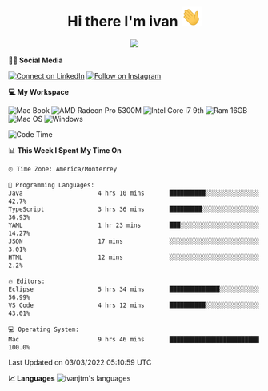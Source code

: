 <h1 align="center">Hi there I'm ivan <img src="https://raw.githubusercontent.com/ABSphreak/ABSphreak/master/gifs/Hi.gif" width="40px" /></h1>
<div align="center">
<img src="http://github-readme-streak-stats.herokuapp.com?user=ivanjtm&hide_border=true&background=00000000&border=FFFFFF00&sideNums=A8A8A8&sideLabels=A8A8A8&currStreakNum=FFC93C&dates=A8A8A8)](https://git.io/streak-stats"/>
</div>

**👦🏻 Social Media**

[![Connect on LinkedIn](https://img.shields.io/badge/LinkedIn-%230077B5.svg?&style=flat-square&logo=linkedin&logoColor=white)](https://www.linkedin.com/in/ivanjtm)
[![Follow on Instagram](https://img.shields.io/badge/Instagram-E4405F?style=flat-square&logo=instagram&logoColor=white)](https://www.instagram.com/ivanjtm)

**💻 My Workspace**

![Mac Book](https://img.shields.io/badge/Apple-MacBook_Pro_2019-999999?style=flat-square&logo=apple&logoColor=white)
![AMD Radeon Pro 5300M](https://img.shields.io/badge/AMD-Radeon_Pro_5300M-ED1C24?style=flat-square&logo=amd&logoColor=white)
![Intel Core i7 9th](https://img.shields.io/badge/Intel-Core_i7_9th-0071C5?style=flat-square&logo=intel&logoColor=white)
![Ram 16GB](https://img.shields.io/badge/RAM-16GB-230071C5?style=flat-square&logoColor=white)
![Mac OS](https://img.shields.io/badge/Mac%20OS-000000?style=flat-square&logo=apple&logoColor=white)
![Windows](https://img.shields.io/badge/Windows-0078D6?style=flat-square&logo=windows&logoColor=white)


<!--START_SECTION:waka-->
![Code Time](http://img.shields.io/badge/Code%20Time-622%20hrs%2041%20mins-blue)

📊 **This Week I Spent My Time On** 

```text
⌚︎ Time Zone: America/Monterrey

💬 Programming Languages: 
Java                     4 hrs 10 mins       ██████████░░░░░░░░░░░░░░░   42.7% 
TypeScript               3 hrs 36 mins       █████████░░░░░░░░░░░░░░░░   36.93% 
YAML                     1 hr 23 mins        ███░░░░░░░░░░░░░░░░░░░░░░   14.27% 
JSON                     17 mins             ░░░░░░░░░░░░░░░░░░░░░░░░░   3.01% 
HTML                     12 mins             ░░░░░░░░░░░░░░░░░░░░░░░░░   2.2%

🔥 Editors: 
Eclipse                  5 hrs 34 mins       ██████████████░░░░░░░░░░░   56.99% 
VS Code                  4 hrs 12 mins       ██████████░░░░░░░░░░░░░░░   43.01%

💻 Operating System: 
Mac                      9 hrs 46 mins       █████████████████████████   100.0%

```


 Last Updated on 03/03/2022 05:10:59 UTC
<!--END_SECTION:waka-->
**📈 Languages**
 ![ivanjtm's languages](https://wakatime.com/share/@ivanjtm/a32f83c6-d0c9-49a4-a5ae-d0440b950377.svg)
